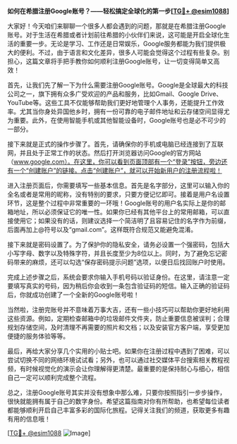 **如何在希腊注册Google账号？——轻松搞定全球化的第一步[[TG💪+ @esim1088](https://t.me/s/esim1088)]**

大家好！今天咱们来聊聊一个很多人都会遇到的问题，那就是在希腊注册Google账号。对于生活在希腊或者计划前往希腊的小伙伴们来说，这可能是开启全球化生活的重要一步。无论是学习、工作还是日常娱乐，Google服务都能为我们提供极大的便利。不过，由于语言和文化差异，很多人可能会觉得这个过程有些复杂。别担心，这篇文章将手把手教你如何顺利注册Google账号，让一切变得简单又高效！

首先，让我们先了解一下为什么需要注册Google账号。Google是全球最大的科技公司之一，旗下拥有众多广受欢迎的产品和服务，比如Gmail、Google Drive、YouTube等。这些工具不仅能够帮助我们更好地管理个人事务，还能提升工作效率。尤其当你身处异国他乡时，拥有一份可靠的电子邮件地址和云存储空间显得尤为重要。此外，在使用智能手机或其他智能设备时，Google账号也是必不可少的一部分。

接下来就是正式的操作步骤了。首先，请确保你的手机或电脑已经连接到了互联网，并且处于正常工作的状态。然后打开浏览器访问Google的官方网站（www.google.com）。在这里，你可以看到页面顶部有一个“登录”按钮，旁边还有一个“创建账户”的链接。点击“创建账户”，就可以开始新用户的注册流程啦！

进入注册页面后，你需要填写一些基本信息。首先是名字部分，这里可以输入你的全名或者是常用的昵称，没有特别的要求，只要方便记忆即可。接着是用户名设置环节，这是整个过程中非常重要的一环哦！Google账号的用户名实际上是你的邮箱地址，所以必须保证它的唯一性。如果你已经有其他平台上的常用邮箱，可以直接使用它；如果没有的话，则建议选择一个简洁明了且容易记住的名字作为前缀，后面再加上@符号以及“gmail.com”。这样既符合规范又能避免混淆。

接下来就是密码设置了。为了保护你的隐私安全，请务必设置一个强密码，包括大小写字母、数字以及特殊字符，并且长度至少为8位以上。同时，为了避免忘记密码带来的麻烦，还可以勾选“保存密码提示问题”选项，以便日后找回账户时使用。

完成上述步骤之后，系统会要求你输入手机号码以验证身份。在这里，请注意一定要填写真实的号码，因为稍后你会收到一条包含验证码的短信。输入正确的验证码后，你就成功创建了一个全新的Google账号啦！

当然啦，注册完账号并不意味着万事大吉，还有一些小技巧可以帮助你更好地利用这些资源。例如，定期检查邮箱中的垃圾邮件文件夹，防止重要信息被误判；合理规划存储空间，及时清理不再需要的照片和文档；以及安装官方客户端，享受更加便捷的服务体验等等。

最后，再给大家分享几个实用的小贴士吧。如果你在注册过程中遇到了困难，可以尝试切换不同的网络环境试试看；另外，也可以通过社交媒体平台搜索相关教程视频，有时候视觉化的演示会让你理解得更清楚。最重要的是保持耐心与细心，相信自己一定可以顺利完成整个流程。

总之，注册Google账号其实并没有想象中那么难，只要你按照指引一步步操作，很快就能拥有属于自己的数字身份。希望这篇指南对你有所帮助，也希望每位读者都能够顺利开启自己丰富多彩的国际化旅程。记得关注我们的频道，获取更多有趣有用的信息哦！

[[TG💪+ @esim1088](https://t.me/s/esim1088) ![Image](https://i.postimg.cc/4NQfJmqS/Snipaste-2025-05-13-00-14-12.png)]